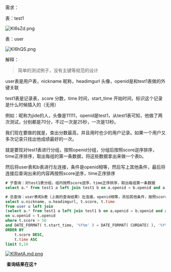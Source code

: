 需求：

表：test1

![KI6sZd.png](https://s2.ax1x.com/2019/10/31/KI6sZd.png)

表：user

![KI6hQS.png](https://s2.ax1x.com/2019/10/31/KI6hQS.png)



解释：

> 简单的测试例子，没有主键等规范的设计

user表是用户表，nickname 昵称，headimgurl 头像，openid是和test1表做的外键关联

test1表是记录表，score 分数，time 时间，start_time 开始时间，标识这个记录是什么时候插入的（无用）



例如：昵称为jide的人，头像是11111，openid是test1，从test1表可知，他做了两次测试，分别都是70分，不过一次是25秒，一次是13秒。



我们现在要做的就是，查出分数最高，并且用时也少的用户记录。如果一个用户又多次记录只找出他成绩最好的一次。

就是要现对test1表进行分组，按照openid分组，分组后按照score逆序排序，time正序排序，取出每组的第一条数据，将这些数据拿出来做一个表b。

然后将user表和b表进行左连接，条件是openid相等，然后写上其他条件，最后将连接后查询出来的内容再按照score逆序，time正序排序

```sql
# 子查询：对test1表分组，组内按照score逆序，time正序排序，取出每组第一条数据
select a.* from test1 a left join test1 b on a.openid = b.openid and a.score >= b.score and a.time < b.time GROUP BY a.openid

# 总查询：user表和b表（上面的查询结果）左连接，openid相等，添加其他条件，按照score逆序，time正序排列。
select u.nickname, u.headimgurl, t.score, t.time 
from user u left join 
(select a.* from test1 a left join test1 b on a.openid = b.openid and a.score >= b.score and a.time < b.time GROUP BY a.openid) t
on u.openid = t.openid
where t.score > 50
and DATE_FORMAT( t.start_time, '%Y%m' ) = DATE_FORMAT( CURDATE( ), '%Y%m' ) 
ORDER BY
	t.score DESC,
	t.time ASC
limit 0,10
```



[![KIRwtA.md.png](https://s2.ax1x.com/2019/10/31/KIRwtA.md.png)](https://imgchr.com/i/KIRwtA)

​																											**查询结果在这↑**

